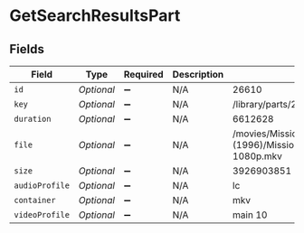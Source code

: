 # GetSearchResultsPart


## Fields

| Field                                                                        | Type                                                                         | Required                                                                     | Description                                                                  | Example                                                                      |
| ---------------------------------------------------------------------------- | ---------------------------------------------------------------------------- | ---------------------------------------------------------------------------- | ---------------------------------------------------------------------------- | ---------------------------------------------------------------------------- |
| `id`                                                                         | *Optional<Double>*                                                           | :heavy_minus_sign:                                                           | N/A                                                                          | 26610                                                                        |
| `key`                                                                        | *Optional<String>*                                                           | :heavy_minus_sign:                                                           | N/A                                                                          | /library/parts/26610/1589234571/file.mkv                                     |
| `duration`                                                                   | *Optional<Double>*                                                           | :heavy_minus_sign:                                                           | N/A                                                                          | 6612628                                                                      |
| `file`                                                                       | *Optional<String>*                                                           | :heavy_minus_sign:                                                           | N/A                                                                          | /movies/Mission Impossible (1996)/Mission Impossible (1996) Bluray-1080p.mkv |
| `size`                                                                       | *Optional<Double>*                                                           | :heavy_minus_sign:                                                           | N/A                                                                          | 3926903851                                                                   |
| `audioProfile`                                                               | *Optional<String>*                                                           | :heavy_minus_sign:                                                           | N/A                                                                          | lc                                                                           |
| `container`                                                                  | *Optional<String>*                                                           | :heavy_minus_sign:                                                           | N/A                                                                          | mkv                                                                          |
| `videoProfile`                                                               | *Optional<String>*                                                           | :heavy_minus_sign:                                                           | N/A                                                                          | main 10                                                                      |